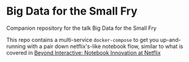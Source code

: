 # Big Data for the Small Fry
Companion repository for the talk Big Data for the Small Fry

This repo contains a multi-service `docker-compose` to get you up-and-running with a pair down netflix's-like notebook flow, similar to what is covered in [Beyond Interactive: Notebook Innovation at Netflix](http://link.spg.ai/netnote)
